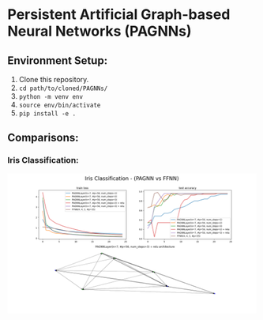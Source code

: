 # Persistent Artificial Graph-based Neural Networks (PAGNNs)

## Environment Setup:

1. Clone this repository.
2. `cd path/to/cloned/PAGNNs/`
3. `python -m venv env`
4. `source env/bin/activate`
5. `pip install -e .`

## Comparisons:

### Iris Classification:
![](examples/figures/iris_classification.png)
